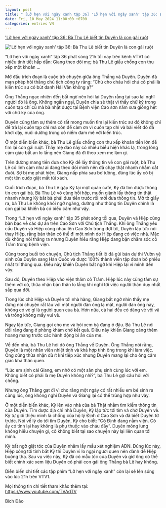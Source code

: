 ```yaml
---
layout: post
title: " [Lỡ hẹn với ngày xanh tập 36] 'Lỡ hẹn với ngày xanh' tập 36: Bà Thu Lê biết tin Duyên là con gái ruột"
date: Fri, 10 May 2024 11:00:00 +0700
categories: entries VN
---
```

['Lỡ hẹn với ngày xanh' tập 36: Bà Thu Lê biết tin Duyên là con gái ruột](https://vietnamnet.vn/lo-hen-voi-ngay-xanh-tap-36-ba-thu-le-biet-tin-duyen-la-con-gai-ruot-2279035.html)

!['Lỡ hẹn với ngày xanh' tập 36: Bà Thu Lê biết tin Duyên là con gái ruột](https://static-images.vnncdn.net/vps_images_publish/000001/000003/2024/5/9/lo-hen-voi-ngay-xanh-tap-36-ba-thu-le-biet-tin-duyen-la-con-gai-ruot-1896.png?width=0&s=6RVwsy5QUbrW1JoPce0THg)

“Lỡ hẹn với ngày xanh” tập 36 phát sóng 21h tối nay trên kênh VTV1 có nhiều tình tiết hấp dẫn: Giang theo dõi mẹ; bà Thu Lê giấu chồng con thu xếp một khoản ...

Mở đầu trích đoạn là cuộc trò chuyện giữa ông Thắng và Duyên. Duyên đã mạn phép hỏi thẳng chủ tịch công ty rằng: “Chú cho cháu hỏi chú có phải là kiến trúc sư có bút danh Hải Vân không ạ?”

Ông Thắng ngạc nhiên đến bất ngờ nên hỏi lại Duyên rằng tại sao lại nghĩ người đó là ông. Không ngần ngại, Duyên chia sẻ thật vì thấy chữ ký trong cuốn tạp chí cũ mà bà nhặt được tại Bệnh viện Cao sơn năm xưa giống hệt với chữ ký của ông.

Duyên cũng tâm sự thêm cô rất mong muốn tìm lại kiến trúc sư đó không chỉ để trả lại cuốn tạp chí mà còn để cảm ơn vì cuốn tạp chí và bài viết đó đã khơi dậy, nuôi dưỡng trong cô niềm đam mê với kiến trúc.

Ở một diễn biến khác, bà Thu Lê giấu chồng con thu xếp khoản tiền lớn để tìm lại con gái ruột. Thấy mẹ dạo này có nhiều biểu hiện khác lạ, trong lòng cảm giác bất an lo lắng nên Giang đã đi theo xem mẹ làm gì.

Trên đường mang tiền đưa cho Kỳ để lấy thông tin về con gái ruột, bà Thu Lê có linh cảm như ai đang theo dõi mình nên đã chạy thật nhanh nhằm cắt đuôi. Sợ bị mẹ phát hiện, Giang nấp phía sau bờ tường, đúng lúc ấy cô bị một tên cướp giật mất túi xách.

Cuối trích đoạn, bà Thu Lê gặp Kỳ tại một quán café, Kỳ đã tìm được thông tin con gái bà. Bà Thu Lê vô cùng hồi hộp, muốn giành lấy thông tin thật nhanh nhưng Kỳ bắt bà phải đưa tiền trước rồi mới đưa thông tin. Mở tờ giấy ra, bà Thu Lê không khỏi ngỡ ngàng, dường như thông tin Duyên chính là con gái bà khiến bà có biểu cảm như vậy.

Trong “Lỡ hẹn với ngày xanh” tập 35 phát sóng tối qua, Duyên và Hiệp cùng bàn bạc về các dự án trên Cao Sơn với Chủ tịch Thắng. Khi ông Thắng yêu cầu Duyên và Hiệp cùng nhau lên Cao Sơn trong đợt tới, Duyên lập tức nói thay Hiệp, rằng bản thân có thể đi một mình do Hiệp đang có việc nhà. Mặc dù không nói thẳng ra nhưng Duyên hiểu rằng Hiệp đang bận chăm sóc cô Trâm trong bệnh viện.

Cũng trong buổi trò chuyện, Chủ tịch Thắng tiết lộ đã gửi bản dự thi Vườn vệ sinh của Duyên sang Hàn Quốc và được 100% thành viên tập đoàn bỏ phiếu nhất trí thông qua. Điều này khiến Duyên bất ngờ khi Hiệp lại vì mình đến vậy.

Sau đó, Duyên theo Hiệp vào viện thăm cô Trâm. Hiệp lúc này cũng tâm sự thêm với cô, thừa nhận bản thân lo lắng khi nghĩ tới việc người thân duy nhất sắp qua đời.

Trong lúc chờ Hiệp và Duyên tới nhà hàng, Giang bất ngờ nhìn thấy mẹ đứng nói chuyện rất lâu với một người đàn ông lạ mặt, người đàn ông này, không có vẻ gì là người quen của bà. Hơn nữa, cả hai đều có dáng vẻ vội vã và trông không mấy vui vẻ.

Ngay lập tức, Giang gọi cho mẹ và hỏi xem bà đang ở đâu. Bà Thu Lê nói dối rằng đang ở phòng khám chờ kết quả. Điều này khiến Giang càng thêm hoang mang trước các hành động bí ẩn của mẹ.

Về đến nhà, bà Thu Lê hỏi dò ông Thắng về Duyên. Ông Thắng nói rằng, Duyên là một nhân viên nhiệt tình và khá hợp tính ông trong khi làm việc. Ông cũng thừa nhận dù ít khi tiếp xúc nhưng Duyên mang lại cho ông cảm giác khá thân quen.

“Lúc em sinh cái Giang, em nhớ có một sản phụ sinh cùng lúc với em. Không biết có phải là mẹ Duyên không nhỉ?”, bà Thu Lê gợi câu hỏi với chồng.

Nhưng ông Thắng gạt đi vì cho rằng một ngày có rất nhiều em bé sinh ra cùng lúc, ông không nghĩ Duyên và Giang lại có thể trùng hợp như vậy.

Ở một diễn biến khác, Kỳ lẻn vào nhà của bà Thật nhằm tìm kiếm thông tin của Duyên. Tìm được địa chỉ nhà Duyên, Kỳ lập tức tới tìm và chờ Duyên về. Kỳ tự giới thiệu mình là chồng của hộ lý Định ở Cao Sơn và đã biết Duyên từ trước. Nói về lý do tới tìm Duyên, Kỳ cho biết: “Cô Định đang nằm viện. Cô ấy có tỉnh lại hay không là phụ thuộc vào cháu đấy”. Duyên mông lung không hiểu chuyện gì, cô không biết tại sao chuyện này lại liên quan tới mình.

Kỳ bất ngờ giật tóc của Duyên nhằm lấy mẫu xét nghiệm ADN. Đúng lúc này, Hiệp xông tới tính bắt Kỳ thì Duyên vì lo ngại người quen nên đành để Hiệp buông tha. Sau vụ việc này, Kỳ đã có mẫu tóc của Duyên và giờ ông có thể biết chính xác xem liệu Duyên có phải con gái ông Thắng bà Lê hay không.

Diễn biến chi tiết các tập phim “Lỡ hẹn với ngày xanh” còn lại sẽ lên sóng vào lúc 21h trên VTV1.

Mọi thông tin chi tiết tham khảo thêm tại: https://www.youtube.com/TVAdTV

Bích Đào

